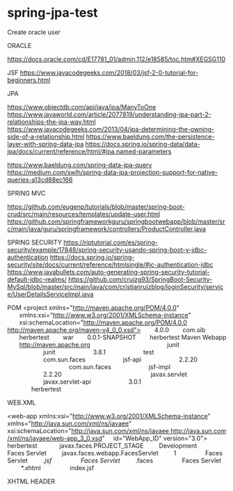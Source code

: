 # spring-jpa-test

Create oracle user

ORACLE

https://docs.oracle.com/cd/E17781_01/admin.112/e18585/toc.htm#XEGSG110


JSF
https://www.javacodegeeks.com/2018/03/jsf-2-0-tutorial-for-beginners.html

JPA

https://www.objectdb.com/api/java/jpa/ManyToOne
https://www.javaworld.com/article/2077819/understanding-jpa-part-2-relationships-the-jpa-way.html
https://www.javacodegeeks.com/2013/04/jpa-determining-the-owning-side-of-a-relationship.html
https://www.baeldung.com/the-persistence-layer-with-spring-data-jpa
https://docs.spring.io/spring-data/data-jpa/docs/current/reference/html/#jpa.named-parameters

https://www.baeldung.com/spring-data-jpa-query
https://medium.com/swlh/spring-data-jpa-projection-support-for-native-queries-a13cd88ec166

SPRING MVC

https://github.com/eugenp/tutorials/blob/master/spring-boot-crud/src/main/resources/templates/update-user.html
https://github.com/springframeworkguru/springbootwebapp/blob/master/src/main/java/guru/springframework/controllers/ProductController.java

SPRING SECURITY
https://riptutorial.com/es/spring-security/example/17848/spring-security-usando-spring-boot-y-jdbc-authentication
https://docs.spring.io/spring-security/site/docs/current/reference/htmlsingle/#jc-authentication-jdbc
https://www.javabullets.com/auto-generating-spring-security-tutorial-default-jdbc-realms/
https://github.com/cruizg93/SpringBoot-Security-MySql/blob/master/src/main/java/com/cristianruizblog/loginSecurity/service/UserDetailsServiceImpl.java



POM
<project xmlns="http://maven.apache.org/POM/4.0.0"
       xmlns:xsi="http://www.w3.org/2001/XMLSchema-instance"
       xsi:schemaLocation="http://maven.apache.org/POM/4.0.0 http://maven.apache.org/maven-v4_0_0.xsd">
       <modelVersion>4.0.0</modelVersion>
       <groupId>com.sib</groupId>
       <artifactId>herbertest</artifactId>
       <packaging>war</packaging>
       <version>0.0.1-SNAPSHOT</version>
       <name>herbertest Maven Webapp</name>
       <url>http://maven.apache.org</url>
       <dependencies>
              <dependency>
                     <groupId>junit</groupId>
                     <artifactId>junit</artifactId>
                     <version>3.8.1</version>
                     <scope>test</scope>
              </dependency>
              <dependency>
                     <groupId>com.sun.faces</groupId>
                     <artifactId>jsf-api</artifactId>
                     <version>2.2.20</version>
              </dependency>
              <dependency>
                     <groupId>com.sun.faces</groupId>
                     <artifactId>jsf-impl</artifactId>
                     <version>2.2.20</version>
              </dependency>
              <dependency>
                     <groupId>javax.servlet</groupId>
                     <artifactId>javax.servlet-api</artifactId>
                     <version>3.0.1</version>
              </dependency>
       </dependencies>
       <build>
              <finalName>herbertest</finalName>
       </build>
</project>

WEB.XML
<?xml version="1.0" encoding="UTF-8"?>
<web-app xmlns:xsi="http://www.w3.org/2001/XMLSchema-instance"
    xmlns="http://java.sun.com/xml/ns/javaee"
    xsi:schemaLocation="http://java.sun.com/xml/ns/javaee http://java.sun.com/xml/ns/javaee/web-app_3_0.xsd"
    id="WebApp_ID" version="3.0">
    <display-name>herbertest</display-name>
    <context-param>
        <param-name>javax.faces.PROJECT_STAGE</param-name>
        <param-value>Development</param-value>
    </context-param>
    <servlet>
        <servlet-name>Faces Servlet</servlet-name>
        <servlet-class>javax.faces.webapp.FacesServlet</servlet-class>
        <load-on-startup>1</load-on-startup>
    </servlet>
    <servlet-mapping>
        <servlet-name>Faces Servlet</servlet-name>
        <url-pattern>*.jsf</url-pattern>
    </servlet-mapping>
    <servlet-mapping>
        <servlet-name>Faces Servlet</servlet-name>
        <url-pattern>*.faces</url-pattern>
    </servlet-mapping>
    <servlet-mapping>
        <servlet-name>Faces Servlet</servlet-name>
        <url-pattern>*.xhtml</url-pattern>
    </servlet-mapping>
    <welcome-file-list>
        <welcome-file>index.jsf</welcome-file>
    </welcome-file-list>
</web-app>

XHTML HEADER

<?xml version='1.0' encoding='UTF-8' ?>
<!DOCTYPE html PUBLIC "-//W3C//DTD XHTML 1.0 Transitional//EN" "http://www.w3.org/TR/xhtml1/DTD/xhtml1-transitional.dtd">
<html xmlns="http://www.w3.org/1999/xhtml"
    xmlns:h="http://xmlns.jcp.org/jsf/html"
    xmlns:f="http://xmlns.jcp.org/jsf/core">
 